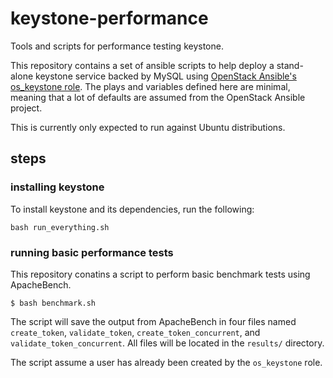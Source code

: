 # keystone-performance
Tools and scripts for performance testing keystone.

This repository contains a set of ansible scripts to help deploy a stand-alone
keystone service backed by MySQL using [OpenStack Ansible's os_keystone
role](https://github.com/openstack/openstack-ansible-os_keystone). The plays
and variables defined here are minimal, meaning that a lot of defaults are
assumed from the OpenStack Ansible project.

This is currently only expected to run against Ubuntu distributions.

## steps

### installing keystone

To install keystone and its dependencies, run the following:

  `bash run_everything.sh`

### running basic performance tests

This repository conatins a script to perform basic benchmark tests using
ApacheBench.

```
$ bash benchmark.sh
```

The script will save the output from ApacheBench in four files named
`create_token`, `validate_token`, `create_token_concurrent`, and
`validate_token_concurrent`. All files will be located in the `results/`
directory.

The script assume a user has already been created by the `os_keystone` role.
